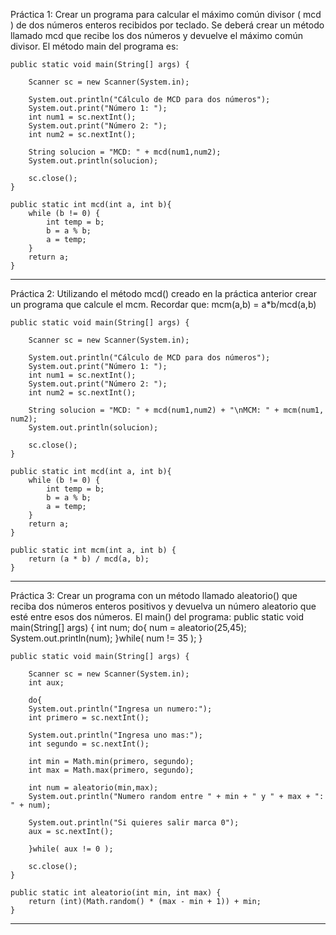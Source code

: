 Práctica 1: Crear un programa para calcular el máximo común divisor ( mcd ) de dos
números enteros recibidos por teclado. Se deberá crear un método llamado mcd que recibe
los dos números y devuelve el máximo común divisor. El método main del programa es:    
    
    public static void main(String[] args) {

        Scanner sc = new Scanner(System.in);

        System.out.println("Cálculo de MCD para dos números");
        System.out.print("Número 1: ");
        int num1 = sc.nextInt();
        System.out.print("Número 2: ");
        int num2 = sc.nextInt();
        
        String solucion = "MCD: " + mcd(num1,num2);
        System.out.println(solucion);        

        sc.close();
    }

    public static int mcd(int a, int b){
        while (b != 0) {
            int temp = b;
            b = a % b;
            a = temp;
        }
        return a;
    }

--------------------------------------------------------

Práctica 2: Utilizando el método mcd() creado en la práctica anterior crear un programa
que calcule el mcm. Recordar que: mcm(a,b) = a*b/mcd(a,b) 

    public static void main(String[] args) {

        Scanner sc = new Scanner(System.in);

        System.out.println("Cálculo de MCD para dos números");
        System.out.print("Número 1: ");
        int num1 = sc.nextInt();
        System.out.print("Número 2: ");
        int num2 = sc.nextInt();
        
        String solucion = "MCD: " + mcd(num1,num2) + "\nMCM: " + mcm(num1, num2);
        System.out.println(solucion);        

        sc.close();
    }

    public static int mcd(int a, int b){
        while (b != 0) {
            int temp = b;
            b = a % b;
            a = temp;
        }
        return a;
    }
       
    public static int mcm(int a, int b) {
        return (a * b) / mcd(a, b);
    }

---------------------------------------------------

Práctica 3: Crear un programa con un método llamado aleatorio() que reciba dos números
enteros positivos y devuelva un número aleatorio que esté entre esos dos números. El
main() del programa:
 public static void main(String[] args) {
 int num;
 do{
 num = aleatorio(25,45);
 System.out.println(num);
 }while( num != 35 );
 }


    public static void main(String[] args) {

        Scanner sc = new Scanner(System.in);
        int aux;

        do{
        System.out.println("Ingresa un numero:");
        int primero = sc.nextInt();

        System.out.println("Ingresa uno mas:");
        int segundo = sc.nextInt();

        int min = Math.min(primero, segundo);
        int max = Math.max(primero, segundo);

        int num = aleatorio(min,max);
        System.out.println("Numero random entre " + min + " y " + max + ": " + num);

        System.out.println("Si quieres salir marca 0");
        aux = sc.nextInt();

        }while( aux != 0 );
        
        sc.close();
    }

    public static int aleatorio(int min, int max) {
        return (int)(Math.random() * (max - min + 1)) + min;
    }

----------------------------------------------------


